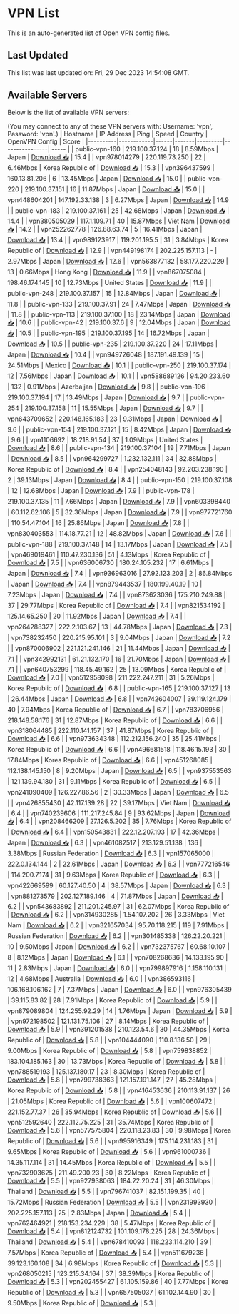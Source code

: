 # VPN List

This is an auto-generated list of Open VPN config files.

## Last Updated

This list was last updated on: Fri, 29 Dec 2023 14:54:08 GMT.

## Available Servers

Below is the list of available VPN servers:

(You may connect to any of these VPN servers with: Username: 'vpn', Password: 'vpn'.)
| Hostname | IP Address | Ping | Speed | Country | OpenVPN Config | Score |
|----------|------------|------|-------|---------|----------------| ----- |
| public-vpn-160 | 219.100.37.124 | 18 | 8.59Mbps | Japan | [Download 📥](./configs/server_0_JP.ovpn) | 15.4 |
| vpn978014279 | 220.119.73.250 | 22 | 6.46Mbps | Korea Republic of | [Download 📥](./configs/server_1_KR.ovpn) | 15.3 |
| vpn396437599 | 160.13.81.206 | 6 | 13.45Mbps | Japan | [Download 📥](./configs/server_2_JP.ovpn) | 15.0 |
| public-vpn-220 | 219.100.37.151 | 16 | 11.87Mbps | Japan | [Download 📥](./configs/server_3_JP.ovpn) | 15.0 |
| vpn448604201 | 147.192.33.138 | 3 | 6.27Mbps | Japan | [Download 📥](./configs/server_4_JP.ovpn) | 14.9 |
| public-vpn-183 | 219.100.37.161 | 25 | 42.68Mbps | Japan | [Download 📥](./configs/server_5_JP.ovpn) | 14.4 |
| vpn380505029 | 117.1.109.71 | 40 | 15.87Mbps | Viet Nam | [Download 📥](./configs/server_6_VN.ovpn) | 14.2 |
| vpn252262778 | 126.88.63.74 | 5 | 16.41Mbps | Japan | [Download 📥](./configs/server_7_JP.ovpn) | 13.4 |
| vpn989123917 | 119.201.195.5 | 31 | 3.84Mbps | Korea Republic of | [Download 📥](./configs/server_8_KR.ovpn) | 12.9 |
| vpn449198174 | 202.225.157.113 | - | 2.97Mbps | Japan | [Download 📥](./configs/server_9_JP.ovpn) | 12.6 |
| vpn563877132 | 58.177.220.229 | 13 | 0.66Mbps | Hong Kong | [Download 📥](./configs/server_10_HK.ovpn) | 11.9 |
| vpn867075084 | 198.46.174.145 | 10 | 12.73Mbps | United States | [Download 📥](./configs/server_11_US.ovpn) | 11.9 |
| public-vpn-248 | 219.100.37.157 | 15 | 12.84Mbps | Japan | [Download 📥](./configs/server_12_JP.ovpn) | 11.8 |
| public-vpn-133 | 219.100.37.91 | 24 | 7.47Mbps | Japan | [Download 📥](./configs/server_13_JP.ovpn) | 11.8 |
| public-vpn-113 | 219.100.37.100 | 18 | 23.14Mbps | Japan | [Download 📥](./configs/server_14_JP.ovpn) | 10.6 |
| public-vpn-42 | 219.100.37.6 | 9 | 12.04Mbps | Japan | [Download 📥](./configs/server_15_JP.ovpn) | 10.5 |
| public-vpn-195 | 219.100.37.195 | 14 | 16.72Mbps | Japan | [Download 📥](./configs/server_16_JP.ovpn) | 10.5 |
| public-vpn-235 | 219.100.37.220 | 24 | 17.11Mbps | Japan | [Download 📥](./configs/server_17_JP.ovpn) | 10.4 |
| vpn949726048 | 187.191.49.139 | 15 | 24.51Mbps | Mexico | [Download 📥](./configs/server_18_MX.ovpn) | 10.1 |
| public-vpn-250 | 219.100.37.174 | 12 | 7.56Mbps | Japan | [Download 📥](./configs/server_19_JP.ovpn) | 10.1 |
| vpn588689126 | 94.20.233.60 | 132 | 0.91Mbps | Azerbaijan | [Download 📥](./configs/server_20_AZ.ovpn) | 9.8 |
| public-vpn-196 | 219.100.37.194 | 17 | 13.49Mbps | Japan | [Download 📥](./configs/server_21_JP.ovpn) | 9.7 |
| public-vpn-254 | 219.100.37.158 | 11 | 15.55Mbps | Japan | [Download 📥](./configs/server_22_JP.ovpn) | 9.7 |
| vpn643709652 | 220.148.165.183 | 23 | 9.31Mbps | Japan | [Download 📥](./configs/server_23_JP.ovpn) | 9.6 |
| public-vpn-154 | 219.100.37.121 | 15 | 8.42Mbps | Japan | [Download 📥](./configs/server_24_JP.ovpn) | 9.6 |
| vpn1106692 | 18.218.91.54 | 37 | 1.09Mbps | United States | [Download 📥](./configs/server_25_US.ovpn) | 8.6 |
| public-vpn-134 | 219.100.37.104 | 19 | 7.71Mbps | Japan | [Download 📥](./configs/server_26_JP.ovpn) | 8.5 |
| vpn964299727 | 1.232.132.111 | 34 | 32.88Mbps | Korea Republic of | [Download 📥](./configs/server_27_KR.ovpn) | 8.4 |
| vpn254048143 | 92.203.238.190 | 2 | 39.13Mbps | Japan | [Download 📥](./configs/server_28_JP.ovpn) | 8.4 |
| public-vpn-150 | 219.100.37.108 | 12 | 12.68Mbps | Japan | [Download 📥](./configs/server_29_JP.ovpn) | 7.9 |
| public-vpn-178 | 219.100.37.135 | 11 | 7.66Mbps | Japan | [Download 📥](./configs/server_30_JP.ovpn) | 7.9 |
| vpn603398440 | 60.112.62.106 | 5 | 32.36Mbps | Japan | [Download 📥](./configs/server_31_JP.ovpn) | 7.9 |
| vpn977721760 | 110.54.47.104 | 16 | 25.86Mbps | Japan | [Download 📥](./configs/server_32_JP.ovpn) | 7.8 |
| vpn830403553 | 114.18.77.21 | 12 | 48.82Mbps | Japan | [Download 📥](./configs/server_33_JP.ovpn) | 7.6 |
| public-vpn-188 | 219.100.37.148 | 14 | 13.17Mbps | Japan | [Download 📥](./configs/server_34_JP.ovpn) | 7.5 |
| vpn469019461 | 110.47.230.136 | 51 | 4.13Mbps | Korea Republic of | [Download 📥](./configs/server_35_KR.ovpn) | 7.5 |
| vpn636006730 | 180.24.105.232 | 17 | 6.61Mbps | Japan | [Download 📥](./configs/server_36_JP.ovpn) | 7.4 |
| vpn936963016 | 27.92.123.203 | 2 | 86.84Mbps | Japan | [Download 📥](./configs/server_37_JP.ovpn) | 7.4 |
| vpn879443537 | 180.199.40.19 | 10 | 7.23Mbps | Japan | [Download 📥](./configs/server_38_JP.ovpn) | 7.4 |
| vpn873623036 | 175.210.249.88 | 37 | 29.77Mbps | Korea Republic of | [Download 📥](./configs/server_39_KR.ovpn) | 7.4 |
| vpn821534192 | 125.14.65.250 | 20 | 11.92Mbps | Japan | [Download 📥](./configs/server_40_JP.ovpn) | 7.4 |
| vpn264288327 | 222.2.103.67 | 13 | 44.78Mbps | Japan | [Download 📥](./configs/server_41_JP.ovpn) | 7.3 |
| vpn738232450 | 220.215.95.101 | 3 | 9.04Mbps | Japan | [Download 📥](./configs/server_42_JP.ovpn) | 7.2 |
| vpn870006902 | 221.121.241.146 | 21 | 11.44Mbps | Japan | [Download 📥](./configs/server_43_JP.ovpn) | 7.1 |
| vpn342992131 | 61.21.132.170 | 16 | 21.70Mbps | Japan | [Download 📥](./configs/server_44_JP.ovpn) | 7.1 |
| vpn640753299 | 118.45.49.162 | 25 | 13.09Mbps | Korea Republic of | [Download 📥](./configs/server_45_KR.ovpn) | 7.0 |
| vpn512958098 | 211.222.247.211 | 31 | 5.26Mbps | Korea Republic of | [Download 📥](./configs/server_46_KR.ovpn) | 6.8 |
| public-vpn-165 | 219.100.37.127 | 13 | 26.44Mbps | Japan | [Download 📥](./configs/server_47_JP.ovpn) | 6.8 |
| vpn742604007 | 39.119.124.179 | 40 | 7.94Mbps | Korea Republic of | [Download 📥](./configs/server_48_KR.ovpn) | 6.7 |
| vpn783706956 | 218.148.58.176 | 31 | 12.87Mbps | Korea Republic of | [Download 📥](./configs/server_49_KR.ovpn) | 6.6 |
| vpn318064485 | 222.110.141.157 | 37 | 41.87Mbps | Korea Republic of | [Download 📥](./configs/server_50_KR.ovpn) | 6.6 |
| vpn973634348 | 112.212.156.240 | 35 | 25.41Mbps | Korea Republic of | [Download 📥](./configs/server_51_KR.ovpn) | 6.6 |
| vpn496681518 | 118.46.15.193 | 30 | 17.84Mbps | Korea Republic of | [Download 📥](./configs/server_52_KR.ovpn) | 6.6 |
| vpn451268085 | 112.138.145.150 | 8 | 9.20Mbps | Japan | [Download 📥](./configs/server_53_JP.ovpn) | 6.5 |
| vpn937553563 | 121.139.94.180 | 31 | 9.11Mbps | Korea Republic of | [Download 📥](./configs/server_54_KR.ovpn) | 6.5 |
| vpn241090409 | 126.227.86.56 | 2 | 30.33Mbps | Japan | [Download 📥](./configs/server_55_JP.ovpn) | 6.5 |
| vpn426855430 | 42.117.139.28 | 22 | 39.17Mbps | Viet Nam | [Download 📥](./configs/server_56_VN.ovpn) | 6.4 |
| vpn740239606 | 111.217.245.84 | 9 | 93.62Mbps | Japan | [Download 📥](./configs/server_57_JP.ovpn) | 6.4 |
| vpn208466209 | 27.126.5.202 | 35 | 7.76Mbps | Korea Republic of | [Download 📥](./configs/server_58_KR.ovpn) | 6.4 |
| vpn150543831 | 222.12.207.193 | 17 | 42.36Mbps | Japan | [Download 📥](./configs/server_59_JP.ovpn) | 6.3 |
| vpn461082517 | 213.129.51.138 | 136 | 3.38Mbps | Russian Federation | [Download 📥](./configs/server_60_RU.ovpn) | 6.3 |
| vpn157065000 | 222.0.134.144 | 2 | 22.61Mbps | Japan | [Download 📥](./configs/server_61_JP.ovpn) | 6.3 |
| vpn777216546 | 114.200.7.174 | 31 | 9.63Mbps | Korea Republic of | [Download 📥](./configs/server_62_KR.ovpn) | 6.3 |
| vpn422669599 | 60.127.40.50 | 4 | 38.57Mbps | Japan | [Download 📥](./configs/server_63_JP.ovpn) | 6.3 |
| vpn881273579 | 202.127.189.146 | 4 | 71.87Mbps | Japan | [Download 📥](./configs/server_64_JP.ovpn) | 6.2 |
| vpn543683892 | 211.201.245.97 | 31 | 62.07Mbps | Korea Republic of | [Download 📥](./configs/server_65_KR.ovpn) | 6.2 |
| vpn314930285 | 1.54.107.202 | 26 | 3.33Mbps | Viet Nam | [Download 📥](./configs/server_66_VN.ovpn) | 6.2 |
| vpn321657034 | 95.70.118.215 | 119 | 7.91Mbps | Russian Federation | [Download 📥](./configs/server_67_RU.ovpn) | 6.2 |
| vpn301485338 | 126.22.20.221 | 10 | 9.50Mbps | Japan | [Download 📥](./configs/server_68_JP.ovpn) | 6.2 |
| vpn732375767 | 60.68.10.107 | 8 | 8.12Mbps | Japan | [Download 📥](./configs/server_69_JP.ovpn) | 6.1 |
| vpn708268636 | 14.133.195.90 | 11 | 2.83Mbps | Japan | [Download 📥](./configs/server_70_JP.ovpn) | 6.0 |
| vpn799897916 | 1.158.110.131 | 12 | 4.68Mbps | Australia | [Download 📥](./configs/server_71_AU.ovpn) | 6.0 |
| vpn386593116 | 106.168.106.162 | 7 | 7.37Mbps | Japan | [Download 📥](./configs/server_72_JP.ovpn) | 6.0 |
| vpn976305439 | 39.115.83.82 | 28 | 7.91Mbps | Korea Republic of | [Download 📥](./configs/server_73_KR.ovpn) | 5.9 |
| vpn879089804 | 124.255.92.29 | 14 | 1.76Mbps | Japan | [Download 📥](./configs/server_74_JP.ovpn) | 5.9 |
| vpn972198502 | 121.131.75.106 | 27 | 8.14Mbps | Korea Republic of | [Download 📥](./configs/server_75_KR.ovpn) | 5.9 |
| vpn391201538 | 210.123.54.6 | 30 | 44.35Mbps | Korea Republic of | [Download 📥](./configs/server_76_KR.ovpn) | 5.8 |
| vpn104444090 | 110.8.136.50 | 29 | 9.00Mbps | Korea Republic of | [Download 📥](./configs/server_77_KR.ovpn) | 5.8 |
| vpn759838852 | 183.104.185.163 | 30 | 13.73Mbps | Korea Republic of | [Download 📥](./configs/server_78_KR.ovpn) | 5.8 |
| vpn788519193 | 125.137.180.17 | 23 | 8.30Mbps | Korea Republic of | [Download 📥](./configs/server_79_KR.ovpn) | 5.8 |
| vpn799738363 | 121.157.191.147 | 27 | 45.28Mbps | Korea Republic of | [Download 📥](./configs/server_80_KR.ovpn) | 5.8 |
| vpn416453636 | 210.113.91.137 | 26 | 21.05Mbps | Korea Republic of | [Download 📥](./configs/server_81_KR.ovpn) | 5.6 |
| vpn100607472 | 221.152.77.37 | 26 | 35.94Mbps | Korea Republic of | [Download 📥](./configs/server_82_KR.ovpn) | 5.6 |
| vpn512592640 | 222.112.75.225 | 31 | 35.74Mbps | Korea Republic of | [Download 📥](./configs/server_83_KR.ovpn) | 5.6 |
| vpn577575804 | 220.118.23.83 | 30 | 9.98Mbps | Korea Republic of | [Download 📥](./configs/server_84_KR.ovpn) | 5.6 |
| vpn995916349 | 175.114.231.183 | 31 | 9.65Mbps | Korea Republic of | [Download 📥](./configs/server_85_KR.ovpn) | 5.6 |
| vpn961000736 | 14.35.117.114 | 31 | 14.45Mbps | Korea Republic of | [Download 📥](./configs/server_86_KR.ovpn) | 5.5 |
| vpn732903625 | 211.49.200.23 | 30 | 8.22Mbps | Korea Republic of | [Download 📥](./configs/server_87_KR.ovpn) | 5.5 |
| vpn927938063 | 184.22.20.24 | 31 | 46.30Mbps | Thailand | [Download 📥](./configs/server_88_TH.ovpn) | 5.5 |
| vpn796741037 | 82.151.199.35 | 40 | 15.72Mbps | Russian Federation | [Download 📥](./configs/server_89_RU.ovpn) | 5.5 |
| vpn231993930 | 202.225.157.113 | 25 | 2.83Mbps | Japan | [Download 📥](./configs/server_90_JP.ovpn) | 5.4 |
| vpn762464921 | 218.153.234.229 | 38 | 5.47Mbps | Korea Republic of | [Download 📥](./configs/server_91_KR.ovpn) | 5.4 |
| vpn812124732 | 101.109.178.225 | 28 | 24.36Mbps | Thailand | [Download 📥](./configs/server_92_TH.ovpn) | 5.4 |
| vpn678410093 | 118.223.114.210 | 39 | 7.57Mbps | Korea Republic of | [Download 📥](./configs/server_93_KR.ovpn) | 5.4 |
| vpn511679236 | 39.123.160.108 | 34 | 6.98Mbps | Korea Republic of | [Download 📥](./configs/server_94_KR.ovpn) | 5.3 |
| vpn268050215 | 123.215.34.164 | 37 | 38.39Mbps | Korea Republic of | [Download 📥](./configs/server_95_KR.ovpn) | 5.3 |
| vpn202455427 | 61.105.159.86 | 40 | 7.77Mbps | Korea Republic of | [Download 📥](./configs/server_96_KR.ovpn) | 5.3 |
| vpn657505037 | 61.102.144.90 | 30 | 9.50Mbps | Korea Republic of | [Download 📥](./configs/server_97_KR.ovpn) | 5.3 |
